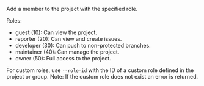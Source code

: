 Add a member to the project with the specified role.

Roles:

- guest (10): Can view the project.
- reporter (20): Can view and create issues.
- developer (30): Can push to non-protected branches.
- maintainer (40): Can manage the project.
- owner (50): Full access to the project.

For custom roles, use `--role-id` with the ID of a custom role defined in the project or group.
Note: If the custom role does not exist an error is returned.
